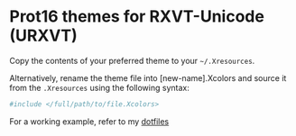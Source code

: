 Prot16 themes for RXVT-Unicode (URXVT)
======================================

Copy the contents of your preferred theme to your `~/.Xresources`.

Alternatively, rename the theme file into [new-name].Xcolors and source it from the `.Xresources` using the following syntax:

```sh
#include </full/path/to/file.Xcolors>
```

For a working example, refer to my [dotfiles](https://github.com/protesilaos/dotfiles)
